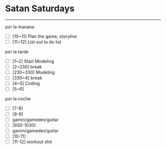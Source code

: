 # Satan Saturdays
---
por la manana
- [ ] [10~11] Plan the game, storyline
- [ ] [11~12] List out to do list

por la tarde
- [ ] [1~2] Start Modeling
- [ ] [2~230] break
- [ ] [230~330] Modeling
- [ ] [330~4] break
- [ ] [4~5] Coding
- [ ] [5~6] 

por la noche
- [ ] [7-8] 
- [ ] [8-9] 
- [ ] gamin/gamedev/guitar
- [ ] [930-1030] 
- [ ] gamin/gamedev/guitar
- [ ] [10-11] 
- [ ] [11-12] workout shit